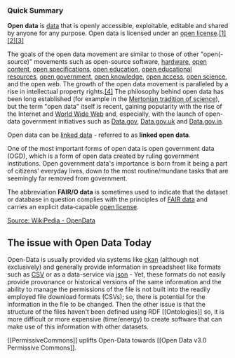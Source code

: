 
### Quick Summary
**Open data** is [data](https://en.wikipedia.org/wiki/Data "Data") that is openly accessible, exploitable, editable and shared by anyone for any purpose. Open data is licensed under an [open license](https://en.wikipedia.org/wiki/Open_license "Open license").[[1]](https://en.wikipedia.org/wiki/Open_data#cite_note-1)[[2]](https://en.wikipedia.org/wiki/Open_data#cite_note-2)[[3]](https://en.wikipedia.org/wiki/Open_data#cite_note-:0-3)

The goals of the open data movement are similar to those of other "open(-source)" movements such as open-source software, [hardware](https://en.wikipedia.org/wiki/Open-source_hardware "Open-source hardware"), [open content](https://en.wikipedia.org/wiki/Open_content "Open content"), [open specifications](https://en.wikipedia.org/wiki/Open_specifications "Open specifications"), [open education](https://en.wikipedia.org/wiki/Open_education "Open education"), [open educational resources](https://en.wikipedia.org/wiki/Open_educational_resources "Open educational resources"), [open government](https://en.wikipedia.org/wiki/Open_government "Open government"), [open knowledge](https://en.wikipedia.org/wiki/Open_knowledge "Open knowledge"), [open access](https://en.wikipedia.org/wiki/Open_access_(publishing) "Open access (publishing)"), [open science](https://en.wikipedia.org/wiki/Open_science "Open science"), and the open web. The growth of the open data movement is paralleled by a rise in intellectual property rights.[[4]](https://en.wikipedia.org/wiki/Open_data#cite_note-4) The philosophy behind open data has been long established (for example in the [Mertonian tradition of science](https://en.wikipedia.org/wiki/Merton_thesis "Merton thesis")), but the term "open data" itself is recent, gaining popularity with the rise of the Internet and [World Wide Web](https://en.wikipedia.org/wiki/World_Wide_Web "World Wide Web") and, especially, with the launch of open-data government initiatives such as [Data.gov](https://en.wikipedia.org/wiki/Data.gov "Data.gov"), [Data.gov.uk](https://en.wikipedia.org/wiki/Data.gov.uk "Data.gov.uk") and [Data.gov.in](https://en.wikipedia.org/wiki/Data.gov.in "Data.gov.in").

Open data can be [linked data](https://en.wikipedia.org/wiki/Linked_data "Linked data") - referred to as **linked open data**.

One of the most important forms of open data is open government data (OGD), which is a form of open data created by ruling government institutions. Open government data's importance is born from it being a part of citizens' everyday lives, down to the most routine/mundane tasks that are seemingly far removed from government.

The abbreviation **FAIR/O data** is sometimes used to indicate that the dataset or database in question complies with the principles of [FAIR data](https://en.wikipedia.org/wiki/FAIR_data "FAIR data") and carries an explicit data‑capable [open license](https://en.wikipedia.org/wiki/Open_license "Open license").

[Source: WikiPedia - OpenData](https://en.wikipedia.org/wiki/Open_data)

## The issue with Open Data Today

Open-Data is usually provided via systems like [ckan](https://en.wikipedia.org/wiki/CKAN) (although not exclusively) and generally provide information in spreadsheet like formats such as [CSV](https://en.wikipedia.org/wiki/Comma-separated_values) or as a data-service via [json](https://en.wikipedia.org/wiki/JSON) - Yet, these formats do not easily provide provonance or historical versions of the same information and the ability to manage the permissions of the file is not built into the readily employed file download formats (CSVs); so, there is potential for the information in the file to be changed.  Then the other issue is that the structure of the files haven't been defined using RDF [[Ontologies]] so, it is more difficult or more expensive (time/energy) to create software that can make use of this information with other datasets. 

[[PermissiveCommons]] uplifts Open-Data towards [[Open Data v3.0 Permissive Commons]].

